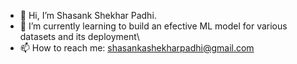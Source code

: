 - 👋 Hi, I’m Shasank Shekhar Padhi.
- 🌱 I’m currently learning to build an efective ML model for various datasets and its deployment\
- 📫 How to reach me: shasankashekharpadhi@gmail.com

<!---
SHASANKsp/SHASANKsp is a ✨ special ✨ repository because its `README.md` (this file) appears on your GitHub profile.
You can click the Preview link to take a look at your changes.
--->
